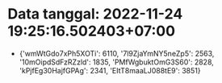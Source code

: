 # Data tanggal: 2022-11-24 19:25:16.502403+07:00

* {'wmWtGdo7xPh5XOTi': 6110, '7l9ZjaYmNY5neZp5': 2563, '10mOipdSdFzRZzld': 1835, 'PMfWgbuktOmG3S60': 2828, 'kPjfEg30HajfGPAg': 2341, 'EItT8maaLJ088tE9': 3851}
